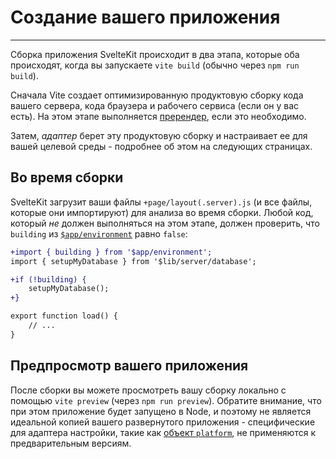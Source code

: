 # Создание вашего приложения
---

Сборка приложения SvelteKit происходит в два этапа, которые оба происходят, когда вы запускаете `vite build` (обычно через `npm run build`).

Сначала Vite создает оптимизированную продуктовую сборку кода вашего сервера, кода браузера и рабочего сервиса (если он у вас есть). На этом этапе выполняется [пререндер](/20-core-concepts/40-page-options?id=пререндер), если это необходимо.

Затем, _адаптер_ берет эту продуктовую сборку и настраивает ее для вашей целевой среды - подробнее об этом на следующих страницах.

## Во время сборки

SvelteKit загрузит ваши файлы `+page/layout(.server).js` (и все файлы, которые они импортируют) для анализа во время сборки. Любой код, который _не_ должен выполняться на этом этапе, должен проверить, что `building` из [`$app/environment`](/50-reference/30-modules?id=appenvironment) равно `false`:

```diff
+import { building } from '$app/environment';
import { setupMyDatabase } from '$lib/server/database';

+if (!building) {
	setupMyDatabase();
+}

export function load() {
	// ...
}
```

## Предпросмотр вашего приложения

После сборки вы можете просмотреть вашу сборку локально с помощью `vite preview` (через `npm run preview`). Обратите внимание, что при этом приложение будет запущено в Node, и поэтому не является идеальной копией вашего развернутого приложения - специфические для адаптера настройки, такие как [объект `platform`](/25-build-and-deploy/20-adapters?id=Платформо-специфичный-контекст), не применяются к предварительным версиям.